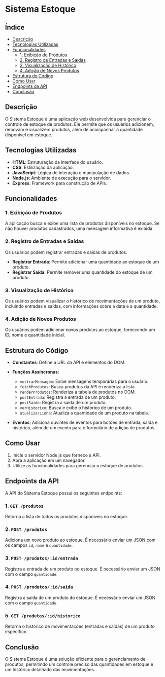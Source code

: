# Sistema Estoque

## Índice
- [Descrição](#descrição)
- [Tecnologias Utilizadas](#tecnologias-utilizadas)
- [Funcionalidades](#funcionalidades)
  - [1. Exibição de Produtos](#1-exibição-de-produtos)
  - [2. Registro de Entradas e Saídas](#2-registro-de-entradas-e-saídas)
  - [3. Visualização de Histórico](#3-visualização-de-histórico)
  - [4. Adição de Novos Produtos](#4-adição-de-novos-produtos)
- [Estrutura do Código](#estrutura-do-código)
- [Como Usar](#como-usar)
- [Endpoints da API](#endpoints-da-api)
- [Conclusão](#conclusão)

## Descrição
O Sistema Estoque é uma aplicação web desenvolvida para gerenciar o controle de estoque de produtos. Ele permite que os usuários adicionem, removam e visualizem produtos, além de acompanhar a quantidade disponível em estoque.

## Tecnologias Utilizadas
- **HTML**: Estruturação da interface do usuário.
- **CSS**: Estilização da aplicação.
- **JavaScript**: Lógica de interação e manipulação de dados.
- **Node.js**: Ambiente de execução para o servidor.
- **Express**: Framework para construção de APIs.

## Funcionalidades

### 1. Exibição de Produtos
A aplicação busca e exibe uma lista de produtos disponíveis no estoque. Se não houver produtos cadastrados, uma mensagem informativa é exibida.

### 2. Registro de Entradas e Saídas
Os usuários podem registrar entradas e saídas de produtos:
- **Registrar Entrada**: Permite adicionar uma quantidade ao estoque de um produto.
- **Registrar Saída**: Permite remover uma quantidade do estoque de um produto.

### 3. Visualização de Histórico
Os usuários podem visualizar o histórico de movimentações de um produto, incluindo entradas e saídas, com informações sobre a data e a quantidade.

### 4. Adição de Novos Produtos
Os usuários podem adicionar novos produtos ao estoque, fornecendo um ID, nome e quantidade inicial.

## Estrutura do Código

- **Constantes**: Define a URL da API e elementos do DOM.
- **Funções Assíncronas**:
    - `mostrarMensagem`: Exibe mensagens temporárias para o usuário.
    - `fetchProdutos`: Busca produtos da API e renderiza a lista.
    - `renderProdutos`: Renderiza a tabela de produtos no DOM.
    - `postEntrada`: Registra a entrada de um produto.
    - `postSaida`: Registra a saída de um produto.
    - `verHistorico`: Busca e exibe o histórico de um produto.
    - `atualizarLinha`: Atualiza a quantidade de um produto na tabela.
    
- **Eventos**: Adiciona ouvintes de eventos para botões de entrada, saída e histórico, além de um evento para o formulário de adição de produtos.

## Como Usar
1. Inicie o servidor Node.js que fornece a API.
2. Abra a aplicação em um navegador.
3. Utilize as funcionalidades para gerenciar o estoque de produtos.

## Endpoints da API

A API do Sistema Estoque possui os seguintes endpoints:

### 1. `GET /produtos`
Retorna a lista de todos os produtos disponíveis no estoque.

### 2. `POST /produtos`
Adiciona um novo produto ao estoque. É necessário enviar um JSON com os campos `id`, `nome` e `quantidade`.

### 3. `POST /produtos/:id/entrada`
Registra a entrada de um produto no estoque. É necessário enviar um JSON com o campo `quantidade`.

### 4. `POST /produtos/:id/saida`
Registra a saída de um produto do estoque. É necessário enviar um JSON com o campo `quantidade`.

### 5. `GET /produtos/:id/historico`
Retorna o histórico de movimentações (entradas e saídas) de um produto específico.

## Conclusão
O Sistema Estoque é uma solução eficiente para o gerenciamento de produtos, permitindo um controle preciso das quantidades em estoque e um histórico detalhado das movimentações.

